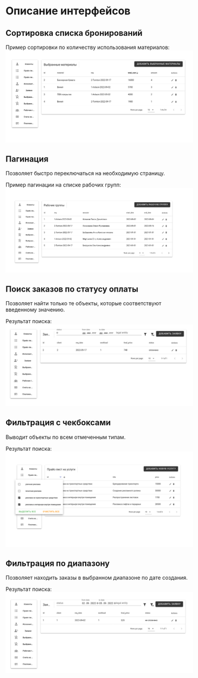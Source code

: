 # Описание интерфейсов

## Сортировка списка бронирований

Пример сортировки по количеству использования материалов:
![sort](5.png)

## Пагинация
Позволяет быстро переключаться на необходимую страницу.

Пример пагинации на списке рабочих групп:
![pagination](1.png)

## Поиск заказов по статусу оплаты
Позволяет найти только те объекты, которые соответствуют введенному значению.

Результат поиска:
![search](4.png)

## Фильтрация с чекбоксами 
Выводит объекты по всем отмеченным типам.

Результат поиска:
![filter](2.png)

## Фильтрация по диапазону 
Позволяет находить заказы в выбранном диапазоне по дате создания.

Результат поиска:
![filter](3.png)
